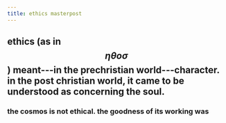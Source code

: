 ```yaml
---
title: ethics masterpost
---
```


## ethics (as in $$\eta\theta o\sigma$$) meant---in the prechristian world---character. in the post christian world, it came to be understood as concerning the soul.
### the cosmos is not ethical. the goodness of its working was
##
